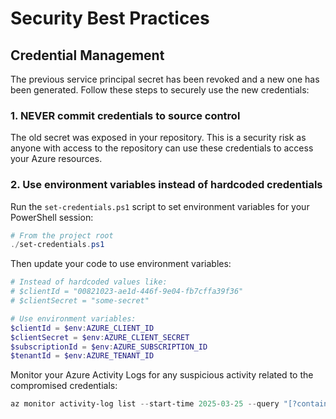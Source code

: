# Security Best Practices

## Credential Management

The previous service principal secret has been revoked and a new one has been generated. Follow these steps to securely use the new credentials:

### 1. NEVER commit credentials to source control

The old secret was exposed in your repository. This is a security risk as anyone with access to the repository can use these credentials to access your Azure resources.

### 2. Use environment variables instead of hardcoded credentials

Run the `set-credentials.ps1` script to set environment variables for your PowerShell session:

```powershell
# From the project root
./set-credentials.ps1
```

Then update your code to use environment variables:

```powershell
# Instead of hardcoded values like:
# $clientId = "00821023-ae1d-446f-9e04-fb7cffa39f36"
# $clientSecret = "some-secret"

# Use environment variables:
$clientId = $env:AZURE_CLIENT_ID
$clientSecret = $env:AZURE_CLIENT_SECRET
$subscriptionId = $env:AZURE_SUBSCRIPTION_ID
$tenantId = $env:AZURE_TENANT_ID
```

Monitor your Azure Activity Logs for any suspicious activity related to the compromised credentials:

```powershell
az monitor activity-log list --start-time 2025-03-25 --query "[?contains(caller, '00821023-ae1d-446f-9e04-fb7cffa39f36')].{Caller:caller, Operation:operationName, Time:eventTimestamp, Status:status}"
``` 